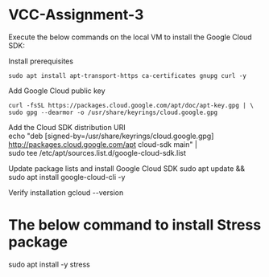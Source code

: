 # VCC-Assignment-3
Execute the below commands on the local VM to install the Google Cloud SDK:

  Install prerequisites
  
    sudo apt install apt-transport-https ca-certificates gnupg curl -y

 Add Google Cloud public key

    curl -fsSL https://packages.cloud.google.com/apt/doc/apt-key.gpg | \
    sudo gpg --dearmor -o /usr/share/keyrings/cloud.google.gpg

 Add the Cloud SDK distribution URI  
     echo "deb [signed-by=/usr/share/keyrings/cloud.google.gpg] \
     http://packages.cloud.google.com/apt cloud-sdk main" | \
     sudo tee /etc/apt/sources.list.d/google-cloud-sdk.list

 Update package lists and install Google Cloud SDK
     sudo apt update && sudo apt install google-cloud-cli -y

 Verify installation
    gcloud --version

# The below command to install Stress package
sudo apt install -y stress
